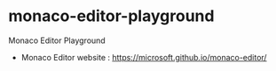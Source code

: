 # monaco-editor-playground

Monaco Editor Playground

- Monaco Editor website : <https://microsoft.github.io/monaco-editor/>